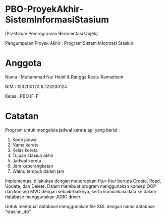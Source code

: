# PBO-ProyekAkhir-SistemInformasiStasium
[Praktikum Pemrograman Berorientasi Objek]

Pengumpulan Proyek Akhir : Program Sistem Informasi Stasiun

# Anggota
Nama : Muhammad Nur Hanif & Rangga Restu Ramadhani

NIM : 123200123 & 123200124

Kelas : PBO IF-F

# Catatan
Program untuk mengelola jadwal kereta api yang berisi :

1. Kode jadwal
2. Nama kereta
3. Kelas kereta
4. Tujuan stasiun akhir
5. Jadwal kereta
6. Jam keberangkatan
7. Waktu tempuh dalam jam

Implementasi dilakukan dengan menerapkan fitur-fitur berupa Create, Read, Update, dan Delete. Dalam membuat program menggunakan konsep OOP dan konsep MVC dengan sebaik-baiknya, serta komunikasi data ke dalam database menggunakan JDBC driver.

Untuk membuat database menggunakan file SQL dengan nama database “stasiun_db”.
